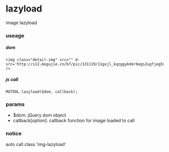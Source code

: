 lazyload
====

image lazyload

### useage

##### dom

    <img class="detail-img" src="" d-src='http://s12.mogujie.cn/b7/pic/131119/11gxjl_kqzggykmkrbegs2ugfjeg5sckzsew_880x389.jpg_880x999.jpg' />

##### js call

    MGTOOL.lazyload($dom, callback);

### params

* $dom: jQuery dom object
* callback[option]: callback function for image loaded to call

### notice

auto call class 'img-lazyload'